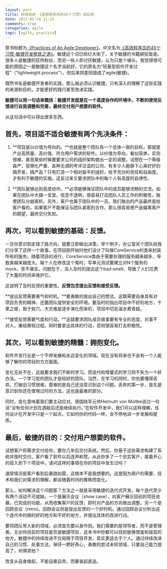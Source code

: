 ```yaml
---
layout: post
title: 持续改进-《高效程序员的45个习惯》读后感
date: 2013-05-24 11:23
comments: true
categories: agile
tags: [agile, practice]
---
```



原书标题为[《Practices of An Agile Developer》](http://www.amazon.cn/mn/detailApp/ref=asc_df_B0033WSFAO622894/?asin=B0033WSFAO&tag=douban-23&creative=2384&creativeASIN=B0033WSFAO&linkCode=asn)。中文名为[《高效程序员的45个习惯-敏捷开发修炼之道》](http://book.douban.com/subject/4164024/)。敏捷这个词已经烂大街了，关于敏捷的书籍俯拾皆是。很多人是敏捷的狂热粉丝，而另一些人却讨厌敏捷，认为只是个噱头。我觉得很可能的原因之一是敏捷这个名字没起好。它的原名为“轻量型软件开发过程”（"lightweight process"），但后来阴差阳错成了agile(敏捷)。

既然书名是敏捷开发者的实践，那么就必须认识敏捷。只有深入的理解了这些实践的来源和目的，才能更好的践行甚至改进实践。

**敏捷可以用一句话来概括：敏捷开发就是在一个高度协作的环境中，不断的使用反馈进行自我调整和完善，最终交付用户想要的软件。**

从这句话中可以得出很多东西。

##  首先，项目适不适合敏捷有两个先决条件：

1. **项目是以价值为导向的。**也就是整个团队有一个总体一致的目标，那就是产出高质量、高价值、符合用户需求的软件。以价值为导向，看似简单，实则很难，甚至某些时候要要求公司的组织架构做出一定的调整。试想在一个等级森严、官僚化严重、各种无谓的考评泛滥的公司，有多少人能静下心来好好的搞开发，搞产品？只有打造一个相对扁平的组织，给予充分的信任和自由度，才有利于敏捷的实施。这反过来又要求团队中的每个人有高度的自律性。

2. **团队能够达到高度协作。**必须能够保证团队中的成员能够流畅的交流。如果在团队中大搞一言堂，信息不透明，很容易打击团队人员工作的积极性，致使团队分崩离析。另外，客户也属于团队中的一员。我们做出的产品最终是给客户看的，如果客户不能保证与团队紧密的合作，那么很容易使产品偏离客户的期望，最终交付失败。

## 再次，可以看到敏捷的基础：反馈。

一旦你意识到走错了路方向，就要立即做出决策。举个例子，办公室另个团队给我们分享了这样一个故事。在项目刚开始时他们设计了叫做CoreService的类来封装所有的服务。随着项目的进行，CoreService类由于需要处理的服务越来越多，导致类越来越庞大。每个人在修改这个类时，写单元测试要建立对N个服务的mock，苦不堪言。问题在于，没人及时的提出这个bad smell，导致了人们花费了大量的时间来维护它。

这说明了及时反馈的重要性。**反馈包含提出反馈和接受反馈。**

**提出反馈需要勇气和时机。**要勇敢的提出自己的想法，这既需要自身具有对项目负责的精神，还要团队提供安全的环境。要及时的指出项目中不好的地方，千里之堤，毁于蚁穴。大灾难是逐步演化而来的，项目中切忌温水煮青蛙。

**接受反馈需要气度和行动。**这就要求团队成员做事要有专业的态度，对事不对人，重结果轻过程。同时要拿出具体的行动，否则很容易打击积极性。

## 其次，可以看到敏捷的精髓：拥抱变化。

软件开发行业是一个不停发展和永远变化的领域。现在没有将来也不会有一个人能够了解你的项目的方方面面。

变化无处不在，这就要求我们不断的学习。而迭代和增量式的学习则不失为一个好办法。一个学习型的团队才是较好的团队。当然，在学习的同时，你也要懂得丢弃。打破旧习惯很难，更难的是自己还没意识到这个问题。丢弃的第一步，首先是意识到你还在使用过时的方法，这也是最难的部分。

同时，变化意味着我们要主动应对。德国陆军元帅Helmuth von Moltke说过一句话“没有任何计划在遇敌后还能继续执行。”在软件开发中，我们可以这样理解，任何设计在开发中只是一个起点，它如何你的代码一样，会不停地进一步发展和提炼。

## 最后，敏捷的目的：交付用户想要的软件。

试想客户将需求交付给你，要你几年后交付系统。然后，你基于这些需求构建了系统并按时交付。客户看了软件以后连声称赞。从此你多了一个忠实客户，接着开心的投入到下个项目中。请问这样的事情在你的项目中发生过吗？

通常情况是客户看到后暴跳如雷，这根本不是我想要的。这是因为用户的需要、技术和我们对需求的理解，都会随着时间的推移而变化。

那么，如何解决这个问题那？方法之一就是采用敏捷的迭代式开发。每个迭代至少有两个活动不可或缺。一个是展示会议（show case），向客户展示目前的项目进展，已完成的功能，从而收集客户的反馈，即时对产品的方向做出调整。另一个是回顾会议（retro)。回顾会议则是提出反馈的一个好时机。通过回顾会议分析出这个迭代中的做的好的地方和不好的地方，并提出具体的改进行动。

要将团队带入新的领域，必须首先要以身作则。我们需要的是领导者，而不是管理者。无论你目前的项目是否是敏捷项目，这本书中你都可以找到能够借鉴和提高的地方。敏捷中的持续改进不仅局限于项目开发，其实更适合于个人。通过持续改进自己的习惯、处事方法，保持一颗好奇心，勇敢的尝试未知领域，只要自己能力提高了，何惧其他？

改变从自身做起，不能自暴自弃，而要奋起直追。

